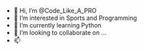 - 👋 Hi, I’m @Code_Like_A_PRO
- 👀 I’m interested in Sports and Programming
- 🌱 I’m currently learning Python
- 💞️ I’m looking to collaborate on ...
- 📫

<!---
YaeeshRahaman/YaeeshRahaman is a ✨ special ✨ repository because its `README.md` (this file) appears on your GitHub profile.
You can click the Preview link to take a look at your changes.
--->
